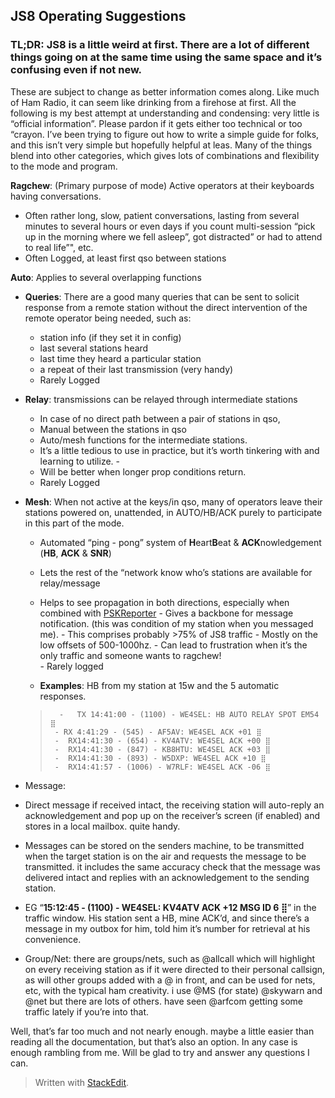 
## JS8 Operating Suggestions

### **TL;DR:**  JS8 is a little weird at first. There are a lot of different things going on at the same time using the same space and it’s confusing even if not new.

These are subject to change as better information comes along. Like much of Ham Radio, it can seem like drinking from a firehose at first. All the following is my best attempt at understanding and condensing: very little is “official information”. Please pardon if it gets either too technical or too “crayon. I’ve been trying to figure out how to write a simple guide for folks, and this isn’t very simple but hopefully helpful at leas. Many of the things blend into other categories, which gives lots of combinations and flexibility to the mode and program.

**Ragchew**: (Primary purpose of mode) Active operators at their keyboards having conversations.

 -   Often rather long, slow, patient conversations, lasting from several minutes to several hours or even days if you count multi-session “pick up in the morning where we fell asleep”, got distracted” or had to attend to real life”", etc.
 - Often Logged, at least first qso between stations

**Auto**:  Applies to several overlapping functions

 - **Queries**: There are a good many queries that can be sent to solicit response from a remote station without the direct intervention of the remote operator being needed, such as: 
	 - station info (if they set it in config) 
	 - last several stations heard
	 - last time they heard a particular station
	 - a repeat of their last transmission (very handy)
	 - Rarely Logged

-   **Relay**: transmissions can be relayed through intermediate stations 
	- In case of no direct path between a pair of stations in qso,
	- Manual between the stations in qso 
	- Auto/mesh functions for the intermediate stations. 
	- It’s a little tedious to use in practice, but it’s worth tinkering with and learning to utilize. -
	-  Will be better when longer prop conditions return.
	- Rarely Logged

- **Mesh**: When not active at the keys/in qso, many of operators leave their stations powered on, unattended, in AUTO/HB/ACK purely to participate in this part of the mode.

	 -   Automated “ping - pong” system of  **H**eart**B**eat &  **ACK**nowledgement (**HB**,  **ACK**  &  **SNR**)
	 - Lets the rest of the “network know who’s stations are available for relay/message
	-   Helps to see propagation in both directions, especially when combined with [PSKReporter](hhttps://bit.ly/2KmSOM5) 
	   -   Gives a backbone for message notification. (this was condition of my station when you messaged me). 
	   - This comprises probably >75% of JS8 traffic
	   - Mostly on the low offsets of 500-1000hz.
	   - Can lead to frustration when it’s the only traffic and someone wants to ragchew!  
	   - Rarely logged
       
    -  **Examples**: HB from my station at 15w and the 5 automatic responses.
    
    > ```
    >   -	TX 14:41:00 - (1100) - WE4SEL: HB AUTO RELAY SPOT EM54 ⣿
    >  - RX 4:41:29 - (545) - AF5AV: WE4SEL ACK +01 ⣿
    >  -  RX14:41:30 - (654) - KV4ATV: WE4SEL ACK +00 ⣿
    >  -  RX14:41:30 - (847) - KB8HTU: WE4SEL ACK +03 ⣿
    >  -  RX14:41:30 - (893) - W5DXP: WE4SEL ACK +10 ⣿
    >  -  RX14:41:57 - (1006) - W7RLF: WE4SEL ACK -06 ⣿
    > 
    > ```
    




    
-   Message:
    
-   Direct message if received intact, the receiving station will auto-reply an acknowledgement and pop up on the receiver’s screen (if enabled) and stores in a local mailbox. quite handy.
    
-   Messages can be stored on the senders machine, to be transmitted when the target station is on the air and requests the message to be transmitted. it includes the same accuracy check that the message was delivered intact and replies with an acknowledgement to the sending station.
    
-   EG “**15:12:45 - (1100) - WE4SEL: KV4ATV ACK +12 MSG ID 6 ⣿**” in the traffic window. His station sent a HB, mine ACK’d, and since there’s a message in my outbox for him, told him it’s number for retrieval at his convenience.
    
-   Group/Net: there are groups/nets, such as @allcall which will highlight on every receiving station as if it were directed to their personal callsign, as will other groups added with a @ in front, and can be used for nets, etc, with the typical ham creativity. i use @MS (for state) @skywarn and @net but there are lots of others. have seen @arfcom getting some traffic lately if you’re into that.
    

Well, that’s far too much and not nearly enough. maybe a little easier than reading all the documentation, but that’s also an option. In any case is enough rambling from me. Will be glad to try and answer any questions I can.

> Written with  [StackEdit](https://stackedit.io/).
<!--stackedit_data:
eyJoaXN0b3J5IjpbLTExNzYxNjAxNDddfQ==
-->